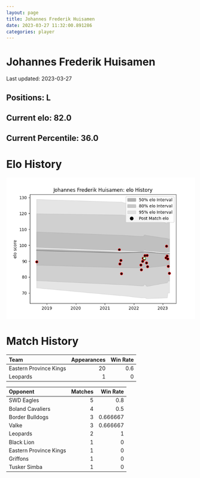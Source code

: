 ```yaml
---  
layout: page  
title: Johannes Frederik Huisamen  
date: 2023-03-27 11:32:00.891286  
categories: player  
---
```

# Johannes Frederik Huisamen


Last updated: 2023-03-27
## Positions: L

## Current elo: 82.0

## Current Percentile: 36.0

# Elo History


![elo history](history_JohannesFrederikHuisamen.png)
# Match History


| Team                   |   Appearances |   Win Rate |
|:-----------------------|--------------:|-----------:|
| Eastern Province Kings |            20 |        0.6 |
| Leopards               |             1 |        0   |

| Opponent               |   Matches |   Win Rate |
|:-----------------------|----------:|-----------:|
| SWD Eagles             |         5 |   0.8      |
| Boland Cavaliers       |         4 |   0.5      |
| Border Bulldogs        |         3 |   0.666667 |
| Valke                  |         3 |   0.666667 |
| Leopards               |         2 |   1        |
| Black Lion             |         1 |   0        |
| Eastern Province Kings |         1 |   0        |
| Griffons               |         1 |   0        |
| Tusker Simba           |         1 |   0        |
